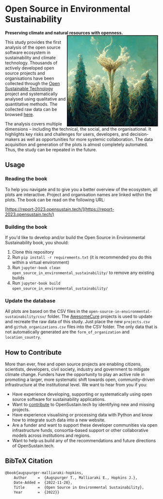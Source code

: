 # Open Source in Environmental Sustainability
**Preserving climate and natural resources with openness.**
<img src="./open-source-in-environmental-sustainability/images/mycelium_sustainability.png" align="right" width="300">

This study provides the first analysis of the open source software ecosystem in sustainability and climate technology. Thousands of actively developed open source projects and organisations have been collected through the [Open Sustainable Technology](https://opensustain.tech/) project and systematically analysed using qualitative and quantitative methods. The collected raw data can be browsed [here](https://airtable.com/shr9we419r2TkpLkc). 

The analysis covers multiple dimensions – including the technical, the social, and the organisational. It highlights key risks and challenges for users, developers, and decision-makers as well as opportunities for more systemic collaboration. The data acquisition and generation of the plots is almost completely automated. Thus, the study can be repeated in the future. 

## Usage

### Reading the book
To help you navigate and to give you a better overview of the ecosystem, all plots are interactive. Project and organisation names are linked within the plots. The book can be read on the following URL: 

[https://report-2023.opensustain.tech/](https://report-2023.opensustain.tech/)

### Building the book

If you'd like to develop and/or build the Open Source in Environmental Sustainability book, you should:

1. Clone this repository
2. Run `pip install -r requirements.txt` (it is recommended you do this within a virtual environment)
3. Run `jupyter-book clean open_source_in_environmental_sustainability/` to remove any existing builds
4. Run `jupyter-book build open_source_in_environmental_sustainability/`

### Update the database

All plots are based on the CSV files in the `open-source-in-environmental-sustainability/csv/` folder. The [AwesomeCure](https://github.com/protontypes/AwesomeCure) projects is used to update and recreate the raw data of this study. Just place the new `projects.csv` and `github_organizations.csv` files into the CSV folder. The only data that is not automatically generated are the `form_of_organization` and `location_country`.

## How to Contribute

More than ever, free and open source projects are enabling citizens, scientists, developers, civil society, industry and government to mitigate climate change. Funders have the opportunity to play an active role in promoting a larger, more systematic shift towards open, community-driven infrastructure at the institutional level. We want to hear from you if you:

- Have experience developing, supporting or systematically using open source software for sustainability applications.
- Want to [contribute](https://opensustain.tech/contributing/) to OpenSustain.tech by identifying new and missing projects.
- Have experience visualising or processing data with Python and know how to integrate such data into a new website.
- Are a funder and want to support these developer communities via open infrastructure funds, consortia-based support or other collaborative models across institutions and regions.
- Want to help us build any of the recommendations and future directions of OpenSustain.tech.

## BibTeX Citation
```
@book{augspurger-malliaraki-hopkins,     
    Author     =  {Augspurger T., Malliaraki E., Hopkins J.},    
    Date-Added =  {2022-11-28},    
    Title      =  {Open Source in Environmental Sustainability},    
    Year       =  {2022}}   
```
